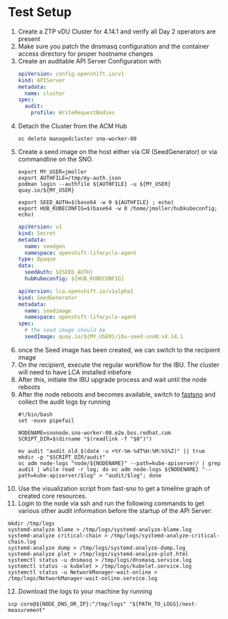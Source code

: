 # Test Setup

1. Create a ZTP vDU Cluster for 4.14.1 and verify all Day 2 operators are present
2. Make sure you patch the dnsmasq configuration and the container access directory for proper hostname changes
3. Create an auditable API Server Configuration with
    ```yaml
    apiVersion: config.openshift.io/v1
    kind: APIServer
    metadata:
      name: cluster
    spec:
      audit:
        profile: WriteRequestBodies
    ```
4. Detach the Cluster from the ACM Hub
    ```shell
    oc delete managedcluster sno-worker-00 
    ```
5. Create a seed image on the host either via CR (SeedGenerator) or via commandline on the SNO.
    ```shell
    export MY_USER=jmoller
    export AUTHFILE=/tmp/my-auth.json
    podman login --authfile ${AUTHFILE} -u ${MY_USER} quay.io/${MY_USER}
    
    export SEED_AUTH=$(base64 -w 0 ${AUTHFILE} ; echo)
    export HUB_KUBECONFIG=$(base64 -w 0 /home/jmoller/hubkubeconfig; echo)
    ```
    ```yaml
    apiVersion: v1
    kind: Secret
    metadata:
      name: seedgen
      namespace: openshift-lifecycle-agent
    type: Opaque
    data:
      seedAuth: ${SEED_AUTH}
      hubKubeconfig: ${HUB_KUBECONFIG}
    ```
    ```yaml
    apiVersion: lca.openshift.io/v1alpha1
    kind: SeedGenerator
    metadata:
      name: seedimage
      namespace: openshift-lifecycle-agent
    spec:
      # the seed image should be 
      seedImage: quay.io/${MY_USER}/ibu-seed-sno0:v4.14.1
    ```
6. once the Seed image has been created, we can switch to the recipient image
7. On the recipient, execute the regular workflow for the IBU. The cluster will need to have LCA installed inbefore
8. After this, initiate the IBU upgrade process and wait until the node reboots
9. After the node reboots and becomes available, switch to [fastsno](https://github.com/omertuc/fastsno/tree/main) and collect the audit logs by running
    ```shell
   #!/bin/bash
   set -euxo pipefail
   
   NODENAME=snonode.sno-worker-00.e2e.bos.redhat.com
   SCRIPT_DIR=$(dirname "$(readlink -f "$0")")
   
   mv audit "audit_old_$(date -u +%Y-%m-%dT%H:%M:%S%Z)" || true
   mkdir -p "$SCRIPT_DIR/audit"
   oc adm node-logs "node/${NODENAME}" --path=kube-apiserver/ | grep audit | while read -r log; do oc adm node-logs ${NODENAME} "--path=kube-apiserver/$log" > "audit/$log"; done
    ```
10. Use the visualization script from fast-sno to get a timeline graph of created core resources.
11. Login to the node via ssh and run the following commands to get various other audit information before the startup of the API Server:
   ```shell
   mkdir /tmp/logs
   systemd-analyze blame > /tmp/logs/systemd-analyze-blame.log
   systemd-analyze critical-chain > /tmp/logs/systemd-analyze-critical-chain.log
   systemd-analyze dump > /tmp/logs/systemd-analyze-dump.log
   systemd-analyze plot > /tmp/logs/systemd-analyze-plot.html
   systemctl status -u dnsmasq > /tmp/logs/dnsmasq.service.log
   systemctl status -u kubelet > /tmp/logs/kubelet.service.log
   systemctl status -u NetworkManager-wait-online > /tmp/logs/NetworkManager-wait-online.service.log
   ```
12. Download the logs to your machine by running 
   ```shell
   scp core@${NODE_DNS_OR_IP}:"/tmp/logs" "${PATH_TO_LOGS}/next-measurement" 
   ```